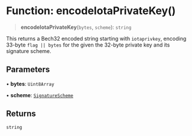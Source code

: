 # Function: encodeIotaPrivateKey()

> **encodeIotaPrivateKey**(`bytes`, `scheme`): `string`

This returns a Bech32 encoded string starting with `iotaprivkey`,
encoding 33-byte `flag || bytes` for the given the 32-byte private
key and its signature scheme.

## Parameters

• **bytes**: `Uint8Array`

• **scheme**: [`SignatureScheme`](../type-aliases/SignatureScheme.md)

## Returns

`string`
